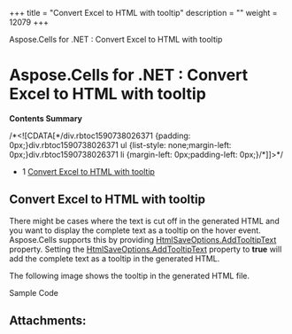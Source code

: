+++
title = "Convert Excel to HTML with tooltip" 
description = "" 
weight = 12079 
+++

Aspose.Cells for .NET : Convert Excel to HTML with tooltip  

# Aspose.Cells for .NET : Convert Excel to HTML with tooltip


**Contents Summary**

/\*<!\[CDATA\[\*/div.rbtoc1590738026371 {padding: 0px;}div.rbtoc1590738026371 ul {list-style: none;margin-left: 0px;}div.rbtoc1590738026371 li {margin-left: 0px;padding-left: 0px;}/\*\]\]>\*/

*   1 [Convert Excel to HTML with tooltip](#ConvertExceltoHTMLwithtooltip-ConvertExceltoHTMLwithtooltip)

## Convert Excel to HTML with tooltip

There might be cases where the text is cut off in the generated HTML and you want to display the complete text as a tooltip on the hover event. Aspose.Cells supports this by providing [HtmlSaveOptions.AddTooltipText](https://apireference.aspose.com/net/cells/aspose.cells/htmlsaveoptions/properties/addtooltiptext) property. Setting the [HtmlSaveOptions.AddTooltipText](https://apireference.aspose.com/net/cells/aspose.cells/htmlsaveoptions/properties/addtooltiptext) property to **true** will add the complete text as a tooltip in the generated HTML.

The following image shows the tooltip in the generated HTML file.



Sample Code

## Attachments:


